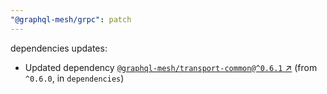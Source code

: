 ```yaml
---
"@graphql-mesh/grpc": patch
---
```

dependencies updates:
  - Updated dependency [`@graphql-mesh/transport-common@^0.6.1` ↗︎](https://www.npmjs.com/package/@graphql-mesh/transport-common/v/0.6.1) (from `^0.6.0`, in `dependencies`)
